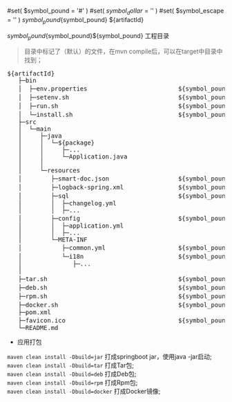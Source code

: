 #set( $symbol_pound = '#' )
#set( $symbol_dollar = '$' )
#set( $symbol_escape = '\' )
${symbol_pound}${symbol_pound} ${artifactId}

${symbol_pound}${symbol_pound}${symbol_pound} 工程目录

> 目录中标记了（默认）的文件，在mvn compile后，可以在target中目录中找到；

<pre>
${artifactId}
   ├─bin
   │  ├─env.properties                         ${symbol_pound}${symbol_pound} 环境变量定义                （默认，可覆盖）
   │  ├─setenv.sh                              ${symbol_pound}${symbol_pound} 运行前设置                 （默认，可覆盖）
   │  ├─run.sh                                 ${symbol_pound}${symbol_pound} 运行脚本                   （默认，可覆盖）
   │  └─install.sh                             ${symbol_pound}${symbol_pound} Tar包安装脚本              （默认，可覆盖）
   ├─src    
   │  └─main    
   │     ├─java    
   │     │  └─${package}
   │     │     ├─...
   │     │     └─Application.java
   │     │
   │     └─resources
   │        ├─smart-doc.json                   ${symbol_pound}${symbol_pound} smart-doc接口文档描述
   │        ├─logback-spring.xml               ${symbol_pound}${symbol_pound} logback日志配置            （默认，可覆盖）
   │        ├─sql                              ${symbol_pound}${symbol_pound} liquibase数据库版本管理
   │        │  ├─changelog.yml
   │        │  ├─...
   │        ├─config                           ${symbol_pound}${symbol_pound} 应用配置（约定放在config目录中，使用yml格式）
   │        │  ├─application.yml    
   │        │  ├─...    
   │        └─META-INF    
   │           ├─common.yml                    ${symbol_pound}${symbol_pound} 默认配置
   │           └─i18n                          ${symbol_pound}${symbol_pound} 国际化资源
   │              ├─...    
   │
   ├─tar.sh                                    ${symbol_pound}${symbol_pound} Tar构建                   （默认，可覆盖）
   ├─deb.sh                                    ${symbol_pound}${symbol_pound} Deb构建                   （默认，可覆盖）
   ├─rpm.sh                                    ${symbol_pound}${symbol_pound} Rpm构建                   （默认，可覆盖）
   ├─docker.sh                                 ${symbol_pound}${symbol_pound} Docker构建                （默认，可覆盖）
   ├─pom.xml    
   ├─favicon.ico                               ${symbol_pound}${symbol_pound} 网页图标                   （默认，可覆盖）
   └─README.md   
</pre>

- 应用打包

`maven clean install -Dbuild=jar` 打成springboot jar，使用java -jar启动;       
`maven clean install -Dbuild=tar` 打成Tar包;      
`maven clean install -Dbuild=deb` 打成Deb包;       
`maven clean install -Dbuild=rpm` 打成Rpm包;       
`maven clean install -Dbuild=docker` 打成Docker镜像;
